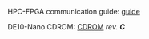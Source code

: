 HPC-FPGA communication guide: [guide](https://github.com/zangman/de10-nano)

DE10-Nano CDROM: [CDROM](https://www.terasic.com.tw/cgi-bin/page/archive.pl?Language=English&CategoryNo=205&No=1046&PartNo=4) _rev. **C**_